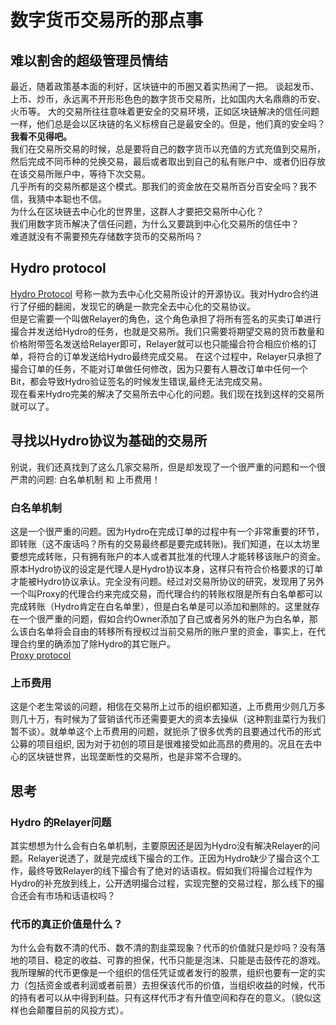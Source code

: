 
# 数字货币交易所的那点事

## 难以割舍的超级管理员情结
最近，随着政策基本面的利好，区块链中的币圈又着实热闹了一把。
谈起发币、上币、炒币，永远离不开形形色色的数字货币交易所，比如国内大名鼎鼎的币安、火币等。
大的交易所往往意味着更安全的交易环境，正如区块链解决的信任问题一样，他们总是会以区块链的名义标榜自己是最安全的。但是，他们真的安全吗？  
**我看不见得吧。**  
我们在交易所交易的时候，总是要将自己的数字货币以充值的方式充值到交易所，然后完成不同币种的兑换交易，最后或者取出到自己的私有账户中、或者仍旧存放在该交易所账户中，等待下次交易。  
几乎所有的交易所都是这个模式。那我们的资金放在交易所百分百安全吗？我不信，我猜中本聪也不信。  
为什么在区块链去中心化的世界里，这群人才要把交易所中心化？  
我们用数字货币解决了信任问题，为什么又要跳到中心化交易所的信任中？  
难道就没有不需要预先存储数字货币的交易所吗？  

## Hydro protocol
[Hydro Protocol](https://github.com/HydroProtocol/protocol)
号称一款为去中心化交易所设计的开源协议。我对Hydro合约进行了仔细的翻阅，发现它的确是一款完全去中心化的交易协议。  
但是它需要一个叫做Relayer的角色，这个角色承担了将所有签名的买卖订单进行撮合并发送给Hydro的任务，也就是交易所。我们只需要将期望交易的货币数量和价格附带签名发送给Relayer即可，Relayer就可以也只能撮合符合相应价格的订单，将符合的订单发送给Hydro最终完成交易。
在这个过程中，Relayer只承担了撮合订单的任务，不能对订单做任何修改，因为只要有人篡改订单中任何一个Bit，都会导致Hydro验证签名的时候发生错误,最终无法完成交易。  
现在看来Hydro完美的解决了交易所去中心化的问题。我们现在找到这样的交易所就可以了。

## 寻找以Hydro协议为基础的交易所
别说，我们还真找到了这么几家交易所，但是却发现了一个很严重的问题和一个很严肃的问题: 白名单机制 和 上币费用！  
### 白名单机制
这是一个很严重的问题。因为Hydro在完成订单的过程中有一个非常重要的环节，即转账（这不废话吗？所有的交易最终都是要完成转账)。我们知道，在以太坊里要想完成转账，只有拥有账户的本人或者其批准的代理人才能转移该账户的资金。原本Hydro协议的设定是代理人是Hydro协议本身，这样只有符合价格要求的订单才能被Hydro协议承认。完全没有问题。经过对交易所协议的研究，发现用了另外一个叫Proxy的代理合约来完成交易，而代理合约的转账权限是所有白名单都可以完成转账（Hydro肯定在白名单里），但是白名单是可以添加和删除的。这里就存在一个很严重的问题，假如合约Owner添加了自己或者另外的账户为白名单，那么该白名单将会自由的转移所有授权过当前交易所的账户里的资金，事实上，在代理合约里的确添加了除Hydro的其它账户。  
[Proxy protocol](https://etherscan.io/address/0x74622073a4821dbfd046e9aa2ccf691341a076e1)
### 上币费用
这是个老生常谈的问题，相信在交易所上过币的组织都知道，上币费用少则几万多则几十万，有时候为了营销该代币还需要更大的资本去操纵（这种割韭菜行为我们暂不谈）。就单单这个上币费用的问题，就扼杀了很多优秀的且要通过代币的形式公募的项目组织, 因为对于初创的项目是很难接受如此高昂的费用的。况且在去中心的区块链世界，出现垄断性的交易所，也是非常不合理的。

## 思考
### Hydro 的Relayer问题
其实想想为什么会有白名单机制，主要原因还是因为Hydro没有解决Relayer的问题。Relayer说透了，就是完成线下撮合的工作。正因为Hydro缺少了撮合这个工作，最终导致Relayer的线下撮合有了绝对的话语权。假如我们将撮合过程作为Hydro的补充放到线上，公开透明撮合过程，实现完整的交易过程，那么线下的撮合还会有市场和话语权吗？
### 代币的真正价值是什么？
为什么会有数不清的代币、数不清的割韭菜现象？代币的价值就只是炒吗？没有落地的项目、稳定的收益、可靠的担保，代币只能是泡沫、只能是击鼓传花的游戏。我所理解的代币更像是一个组织的信任凭证或者发行的股票，组织也要有一定的实力（包括资金或者利润或者前景）去担保该代币的价值，当组织收益的时候，代币的持有者可以从中得到利益。只有这样代币才有升值空间和存在的意义。（貌似这样也会颠覆目前的风投方式）。







